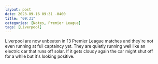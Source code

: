 ```yaml
---
layout: post
date: 2023-09-16 09:31 -0400
title: "09:31"
categories: [Notes, Premier League]
tags: [Liverpool]
---
```


Liverpool are now unbeaten in 13 Premier League matches and they're not even running at full captaincy yet. They are quietly running well like an electric car that runs off solar. If it gets cloudy again the car might shut off for a while but it's looking positive.


